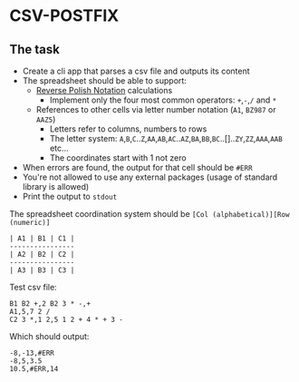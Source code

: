 CSV-POSTFIX
===========


## The task

- Create a cli app that parses a csv file and outputs its content
- The spreadsheet should be able to support:
	- [Reverse Polish Notation](https://en.wikipedia.org/wiki/Reverse_Polish_notation) calculations
		- Implement only the four most common operators: `+`,`-`,`/` and `*`
	- References to other cells via letter number notation (`A1`, `BZ987` or `AAZ5`)
		- Letters refer to columns, numbers to rows
		- The letter system: `A`,`B`,`C`..`Z`,`AA`,`AB`,`AC`..`AZ`,`BA`,`BB`,`BC`..[]..`ZY`,`ZZ`,`AAA`,`AAB` etc…
		- The coordinates start with 1 not zero
- When errors are found, the output for that cell should be `#ERR`
- You're not allowed to use any external packages (usage of standard library is allowed)
- Print the output to `stdout`

The spreadsheet coordination system should be `[Col (alphabetical)][Row (numeric)]`

```
| A1 | B1 | C1 |
----------------
| A2 | B2 | C2 |
----------------
| A3 | B3 | C3 |
```

Test csv file:

```
B1 B2 +,2 B2 3 * -,+
A1,5,7 2 /
C2 3 *,1 2,5 1 2 + 4 * + 3 -
```

Which should output:

```
-8,-13,#ERR
-8,5,3.5
10.5,#ERR,14
```